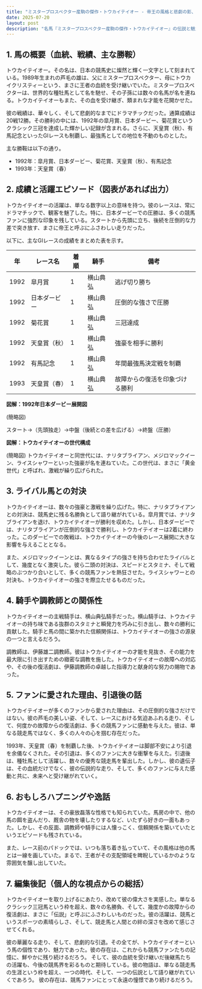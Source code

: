 ```yaml
---
title: "ミスタープロスペクター産駒の傑作・トウカイテイオー - 帝王の風格と悲劇の影、その生涯を辿る"
date: 2025-07-20
layout: post
description: "名馬『ミスタープロスペクター産駒の傑作・トウカイテイオー』の伝説と魅力を深堀り"
---
```


## 1. 馬の概要（血統、戦績、主な勝鞍）

トウカイテイオー。その名は、日本の競馬史に燦然と輝く一文字として刻まれている。1989年生まれの芦毛の雄は、父にミスタープロスペクター、母にトウカイクリスティーという、まさに王者の血統を受け継いでいた。ミスタープロスペクターは、世界的な種牡馬として名を馳せ、その子孫には数々の名馬が名を連ねる。トウカイテイオーもまた、その血を受け継ぎ、類まれな才能を花開かせた。

彼の戦績は、華々しく、そして悲劇的なまでにドラマチックだった。通算成績は20戦12勝。その勝利の中には、1992年の皐月賞、日本ダービー、菊花賞というクラシック三冠を達成した輝かしい記録が含まれる。さらに、天皇賞（秋）、有馬記念といったGIレースも制覇し、最強馬としての地位を不動のものとした。

主な勝鞍は以下の通り。

* 1992年：皐月賞、日本ダービー、菊花賞、天皇賞（秋）、有馬記念
* 1993年：天皇賞（春）


## 2. 成績と活躍エピソード（図表があれば出力）

トウカイテイオーの活躍は、単なる数字以上の意味を持つ。彼のレースは、常にドラマチックで、観客を魅了した。特に、日本ダービーでの圧勝は、多くの競馬ファンに強烈な印象を残している。スタートから先頭に立ち、後続を圧倒的な力差で突き放す、まさに帝王と呼ぶにふさわしい走りだった。

以下に、主なGIレースの成績をまとめた表を示す。

| 年 | レース名         | 着順 | 騎手      | 備考                                         |
|---|-----------------|-----|-----------|---------------------------------------------|
| 1992 | 皐月賞           | 1   | 横山典弘    | 逃げ切り勝ち                               |
| 1992 | 日本ダービー       | 1   | 横山典弘    | 圧倒的な強さで圧勝                         |
| 1992 | 菊花賞           | 1   | 横山典弘    | 三冠達成                                     |
| 1992 | 天皇賞（秋）       | 1   | 横山典弘    | 強豪を相手に勝利                             |
| 1992 | 有馬記念         | 1   | 横山典弘    | 年間最強馬決定戦を制覇                       |
| 1993 | 天皇賞（春）       | 1   | 横山典弘    | 故障からの復活を印象づける勝利             |


**図解：1992年日本ダービー展開図**

(簡略図)

スタート→（先頭独走）→中盤（後続との差を広げる）→終盤（圧勝）


**図解：トウカイテイオーの世代構成**

(簡略図)  トウカイテイオーと同世代には、ナリタブライアン、メジロマックイーン、ライスシャワーといった強豪が名を連ねていた。この世代は、まさに「黄金世代」と呼ばれ、激戦が繰り広げられた。


## 3. ライバル馬との対決

トウカイテイオーは、数々の強豪と激戦を繰り広げた。特に、ナリタブライアンとの対決は、競馬史に残る名勝負として語り継がれている。皐月賞では、ナリタブライアンを退け、トウカイテイオーが勝利を収めた。しかし、日本ダービーでは、ナリタブライアンが圧倒的な強さで勝利し、トウカイテイオーは2着に終わった。このダービーでの敗戦は、トウカイテイオーの今後のレース展開に大きな影響を与えることとなる。

また、メジロマックイーンとは、異なるタイプの強さを持ち合わせたライバルとして、幾度となく激突した。彼ら二頭の対決は、スピードとスタミナ、そして戦略のぶつかり合いとして、多くの競馬ファンを熱狂させた。ライスシャワーとの対決も、トウカイテイオーの強さを際立たせるものだった。


## 4. 騎手や調教師との関係性

トウカイテイオーの主戦騎手は、横山典弘騎手だった。横山騎手は、トウカイテイオーの持ち味である抜群のスタミナと瞬発力を巧みに引き出し、数々の勝利に貢献した。騎手と馬の間に築かれた信頼関係は、トウカイテイオーの強さの源泉の一つと言えるだろう。

調教師は、伊藤雄二調教師。彼はトウカイテイオーの才能を見抜き、その能力を最大限に引き出すための緻密な調教を施した。トウカイテイオーの故障への対応や、その後の復活劇は、伊藤調教師の卓越した指導力と献身的な努力の賜物であった。


## 5. ファンに愛された理由、引退後の話

トウカイテイオーが多くのファンから愛された理由は、その圧倒的な強さだけではない。彼の芦毛の美しい姿、そして、レースにおける気迫あふれる走り、そして、何度かの故障からの復活劇は、多くの競馬ファンに感動を与えた。彼は、単なる競走馬ではなく、多くの人々の心を掴む存在だった。

1993年、天皇賞（春）を制覇した後、トウカイテイオーは脚部不安により引退を余儀なくされた。その引退は、多くのファンに大きな衝撃を与えた。引退後は、種牡馬として活躍し、数々の優秀な競走馬を輩出した。しかし、彼の遺伝子は、その血統だけでなく、彼の伝説的な走り、そして、多くのファンに与えた感動と共に、未来へと受け継がれていく。


## 6. おもしろハプニングや逸話

トウカイテイオーは、その豪放磊落な性格でも知られていた。馬房の中で、他の馬の餌を盗んだり、厩舎の物を壊したりするなど、いたずら好きの一面もあった。しかし、その反面、調教師や騎手には人懐っこく、信頼関係を築いていたというエピソードも残されている。

また、レース前のパドックでは、いつも落ち着き払っていて、その風格は他の馬とは一線を画していた。まるで、王者がその支配領域を睥睨しているかのような雰囲気を醸し出していた。


## 7. 編集後記（個人的な視点からの総括）

トウカイテイオーを取り上げるにあたり、改めて彼の偉大さを実感した。単なるクラシック三冠馬という枠を超え、数々の名勝負、そして、幾度かの故障からの復活劇は、まさに「伝説」と呼ぶにふさわしいものだった。彼の活躍は、競馬というスポーツの素晴らしさ、そして、競走馬と人間との絆の深さを改めて感じさせてくれる。

彼の華麗なる走り、そして、悲劇的な引退。その全てが、トウカイテイオーという馬の個性であり、魅力であった。彼の存在は、これからも競馬ファンたちの記憶に、鮮やかに残り続けるだろう。  そして、彼の血統を受け継いだ後継馬たちの活躍も、今後の競馬界を彩るものと期待している。彼の物語は、単なる競走馬の生涯という枠を超え、一つの時代、そして、一つの伝説として語り継がれていくであろう。  彼の存在は、競馬ファンにとって永遠の憧憬であり続けるだろう。
